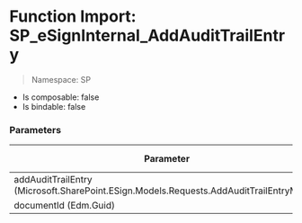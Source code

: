 # Function Import: SP_eSignInternal_AddAuditTrailEntry

> Namespace: SP

- Is composable: false
- Is bindable: false

### Parameters

Parameter | SPO | SP 2019 | SP 2016 | SP 2013
----------|:---:|:-------:|:-------:|:-------:
addAuditTrailEntry (Microsoft.SharePoint.ESign.Models.Requests.AddAuditTrailEntryModel) | ✅ | ❌ | ❌ | ❌
documentId (Edm.Guid) | ✅ | ❌ | ❌ | ❌